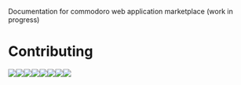 Documentation for commodoro web application marketplace (work in progress)

Contributing
============

[![](https://sourcerer.io/fame/edward0rtiz/edward0rtiz/commodoro/images/0)](https://sourcerer.io/fame/edward0rtiz/edward0rtiz/commodoro/links/0)[![](https://sourcerer.io/fame/edward0rtiz/edward0rtiz/commodoro/images/1)](https://sourcerer.io/fame/edward0rtiz/edward0rtiz/commodoro/links/1)[![](https://sourcerer.io/fame/edward0rtiz/edward0rtiz/commodoro/images/2)](https://sourcerer.io/fame/edward0rtiz/edward0rtiz/commodoro/links/2)[![](https://sourcerer.io/fame/edward0rtiz/edward0rtiz/commodoro/images/3)](https://sourcerer.io/fame/edward0rtiz/edward0rtiz/commodoro/links/3)[![](https://sourcerer.io/fame/edward0rtiz/edward0rtiz/commodoro/images/4)](https://sourcerer.io/fame/edward0rtiz/edward0rtiz/commodoro/links/4)[![](https://sourcerer.io/fame/edward0rtiz/edward0rtiz/commodoro/images/5)](https://sourcerer.io/fame/edward0rtiz/edward0rtiz/commodoro/links/5)[![](https://sourcerer.io/fame/edward0rtiz/edward0rtiz/commodoro/images/6)](https://sourcerer.io/fame/edward0rtiz/edward0rtiz/commodoro/links/6)[![](https://sourcerer.io/fame/edward0rtiz/edward0rtiz/commodoro/images/7)](https://sourcerer.io/fame/edward0rtiz/edward0rtiz/commodoro/links/7)
